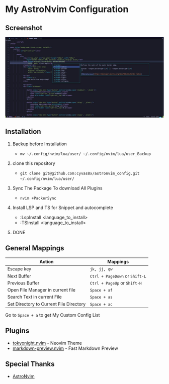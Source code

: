 # My AstroNvim Configuration
## Screenshot
![gmbr](gmbr.jpg) 
## Installation
1. Backup before Installation
   - `mv ~/.config/nvim/lua/user/ ~/.config/nvim/lua/user_Backup`

2. clone this repository 

   - `git clone git@github.com:cyvas8x/astronvim_config.git ~/.config/nvim/lua/user/`

3. Sync The Package To download All Plugins
   - `nvim +PackerSync`

4. Install LSP and TS for Snippet and autocomplete
   - :LspInstall <language_to_install>
   - :TSInstall <language_to_install>

5. DONE

## General Mappings

| Action                                  | Mappings                      |
| ---------------                         | ----------------              |
| Escape key                              | `jk, jj, qw`                  |
| Next Buffer                             | `Ctrl + PageDown` or `Shift-L`|
| Previous Buffer                         | `Ctrl + PageUp` or `Shift-H`  |
| Open File Manager in current file       | `Space + af`                  |
| Search Text in current File             | `Space + as`                  |
| Set Directory to Current File Directory | `Space + ac`                  |

Go to `Space + a` to get My Custom Config List

## Plugins
- [tokyonight.nvim](https://github.com/folke/tokyonight.nvim) - Neovim Theme
- [markdown-preview.nvim](https://github.com/iamcco/markdown-preview.nvim) - Fast Markdown Preview

## Special Thanks
- [AstroNvim](https://github.com/AstroNvim/) 
